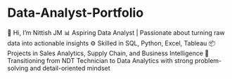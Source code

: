 # Data-Analyst-Portfolio
👋 Hi, I’m Nittish JM   📊 Aspiring Data Analyst | Passionate about turning raw data into actionable insights   ⚙️ Skilled in SQL, Python, Excel, Tableau   📦 Projects in Sales Analytics, Supply Chain, and Business Intelligence   🚀 Transitioning from NDT Technician to Data Analytics with strong problem-solving and detail-oriented mindset  
